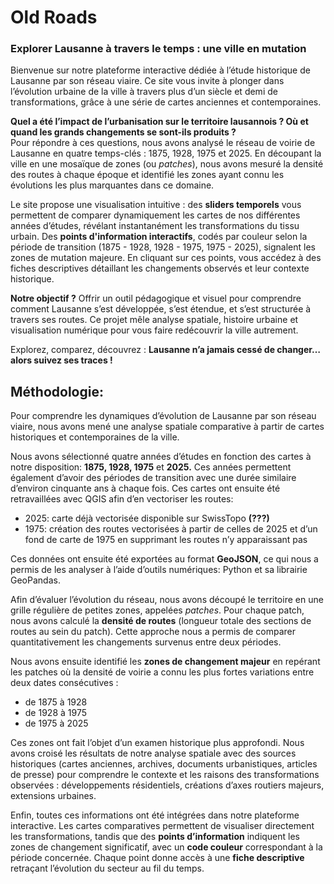 # Old Roads

### **Explorer Lausanne à travers le temps : une ville en mutation**

Bienvenue sur notre plateforme interactive dédiée à l’étude historique de Lausanne par son réseau viaire. Ce site vous invite à plonger dans l’évolution urbaine de la ville à travers plus d’un siècle et demi de transformations, grâce à une série de cartes anciennes et contemporaines.

**Quel a été l’impact de l’urbanisation sur le territoire lausannois ? Où et quand les grands changements se sont-ils produits ?**  
Pour répondre à ces questions, nous avons analysé le réseau de voirie de Lausanne en quatre temps-clés : 1875, 1928, 1975 et 2025\. En découpant la ville en une mosaïque de zones (ou *patches*), nous avons mesuré la densité des routes à chaque époque et identifié les zones ayant connu les évolutions les plus marquantes dans ce domaine.

Le site propose une visualisation intuitive : des **sliders temporels** vous permettent de comparer dynamiquement les cartes de nos différentes années d’études, révélant instantanément les transformations du tissu urbain. Des **points d'information interactifs**, codés par couleur selon la période de transition (1875 \- 1928, 1928 \- 1975, 1975 \- 2025), signalent les zones de mutation majeure. En cliquant sur ces points, vous accédez à des fiches descriptives détaillant les changements observés et leur contexte historique.

**Notre objectif ?** Offrir un outil pédagogique et visuel pour comprendre comment Lausanne s’est développée, s’est étendue, et s’est structurée à travers ses routes. Ce projet mêle analyse spatiale, histoire urbaine et visualisation numérique pour vous faire redécouvrir la ville autrement.

Explorez, comparez, découvrez : **Lausanne n’a jamais cessé de changer… alors suivez ses traces \!**




## Méthodologie:

Pour comprendre les dynamiques d’évolution de Lausanne par son réseau viaire, nous avons mené une analyse spatiale comparative à partir de cartes historiques et contemporaines de la ville.

Nous avons sélectionné quatre années d’études en fonction des cartes à notre disposition: **1875, 1928, 1975** et **2025\.** Ces années permettent également d’avoir des périodes de transition avec une durée similaire d’environ cinquante ans à chaque fois. Ces cartes ont ensuite été retravaillées avec QGIS afin d’en vectoriser les routes:

- 2025: carte déjà vectorisée disponible sur SwissTopo **(???)**  
- 1975: création des routes vectorisées à partir de celles de 2025 et d’un fond de carte de 1975 en supprimant les routes n’y apparaissant pas

Ces données ont ensuite été exportées au format **GeoJSON**, ce qui nous a permis de les analyser à l’aide d’outils numériques: Python et sa librairie GeoPandas.

Afin d’évaluer l’évolution du réseau, nous avons découpé le territoire en une grille régulière de petites zones, appelées *patches*. Pour chaque patch, nous avons calculé la **densité de routes** (longueur totale des sections de routes au sein du patch). Cette approche nous a permis de comparer quantitativement les changements survenus entre deux périodes.

Nous avons ensuite identifié les **zones de changement majeur** en repérant les patches où la densité de voirie a connu les plus fortes variations entre deux dates consécutives :

- de 1875 à 1928  
- de 1928 à 1975  
- de 1975 à 2025

Ces zones ont fait l’objet d’un examen historique plus approfondi. Nous avons croisé les résultats de notre analyse spatiale avec des sources historiques (cartes anciennes, archives, documents urbanistiques, articles de presse) pour comprendre le contexte et les raisons des transformations observées : développements résidentiels, créations d’axes routiers majeurs, extensions urbaines.

Enfin, toutes ces informations ont été intégrées dans notre plateforme interactive. Les cartes comparatives permettent de visualiser directement les transformations, tandis que des **points d’information** indiquent les zones de changement significatif, avec un **code couleur** correspondant à la période concernée. Chaque point donne accès à une **fiche descriptive** retraçant l’évolution du secteur au fil du temps.